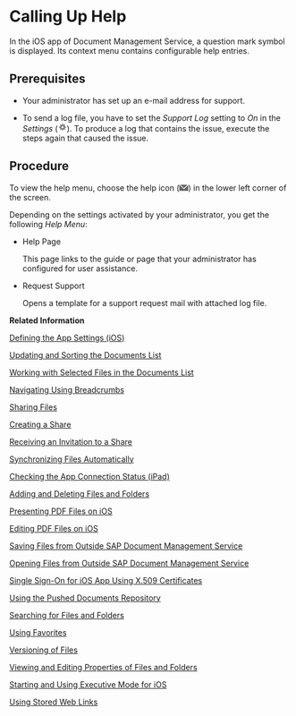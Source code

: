<!-- loio0a079a9fc0d84635be9018023d074c24 -->

# Calling Up Help

In the iOS app of Document Management Service, a question mark symbol is displayed. Its context menu contains configurable help entries.



## Prerequisites

-   Your administrator has set up an e-mail address for support.

-   To send a log file, you have to set the *Support Log* setting to *On* in the *Settings* \(![](images/App_Settings_Icon_c953bac.png)\). To produce a log that contains the issue, execute the steps again that caused the issue.




## Procedure

To view the help menu, choose the help icon \(![](images/iOS_Icon_Mail_Inverted_e3cc734.png)\) in the lower left corner of the screen.

Depending on the settings activated by your administrator, you get the following *Help Menu*:

-   Help Page

    This page links to the guide or page that your administrator has configured for user assistance.

-   Request Support

    Opens a template for a support request mail with attached log file.


**Related Information**  


[Defining the App Settings \(iOS\)](defining-the-app-settings-ios-8ea949d.md "You can define global settings in your mobile app. The options available to you depend on company policy and the settings that your administrator has preselected.")

[Updating and Sorting the Documents List](updating-and-sorting-the-documents-list-69ed225.md "The Document Management Service app refreshes the list of documents whenever you navigate to a folder.")

[Working with Selected Files in the Documents List](working-with-selected-files-in-the-documents-list-809e18a.md "The documents list displays a list of files and subfolders when you access any folder in SAP Document Management Service.")

[Navigating Using Breadcrumbs](navigating-using-breadcrumbs-66bff8e.md "In the SAP Document Management Service iOS client you can switch easily to parent folders of the current folder.")

[Sharing Files](sharing-files-3907e7c.md "You can share files with colleagues and business partners by creating a link to a share containing the files you want to share. You can distribute the link by e-mail, instant messaging, or social networks, wherever you want.")

[Creating a Share](creating-a-share-a7e4209.md "You can create an empty share in Collaboration of the iOS app.")

[Receiving an Invitation to a Share](receiving-an-invitation-to-a-share-23338a4.md "In SAP Document CenterSAP Mobile Documents, share administrators can invite other users to become share members.")

[Synchronizing Files Automatically](synchronizing-files-automatically-c5c68c5.md "The mobile apps of SAP Document CenterSAP Mobile Documents can keep your files up to date on your device, even if you do not access the files. In addition, the files are still available when you are offline and have no network access.")

[Checking the App Connection Status \(iPad\)](checking-the-app-connection-status-ipad-d2e3a48.md "On the iPad, the connection status of the SAP Document Management Service app is displayed for quick reference.")

[Adding and Deleting Files and Folders](adding-and-deleting-files-and-folders-1365ee1.md "In the SAP Document Management Service mobile app, you can add and delete files and folders.")

[Presenting PDF Files on iOS](presenting-pdf-files-on-ios-86a70b5.md "With the iOS apps of SAP Document CenterSAP Mobile Documents, you can present PDF files using an external display.")

[Editing PDF Files on iOS](editing-pdf-files-on-ios-7f9ee7f.md "In the SAP Document CenterSAP Mobile Documents iOS client you can easily annotate PDF files or fill in PDF forms. However, you can only work on editable PDFs and cannot change the text of the PDF itself.")

[Saving Files from Outside SAP Document Management Service](saving-files-from-outside-sap-document-management-service-35bba2b.md "In the SAP Document Management Service mobile app you can save files from other applications.")

[Opening Files from Outside SAP Document Management Service](opening-files-from-outside-sap-document-management-service-229039c.md "On iOS devices, you can access files that are stored in SAP Document Management Service from other applications that support Apple's Document Provider extension.")

[Single Sign-On for iOS App Using X.509 Certificates](single-sign-on-for-ios-app-using-x-509-certificates-e49e4b1.md "You can configure your iPad or iPhone SAP Document CenterSAP Mobile Documents app with a certificate for logging on without a user name and password.")

[Using the Pushed Documents Repository](using-the-pushed-documents-repository-b50785e.md "The Pushed Documents repository of SAP Document CenterSAP Mobile Documents gives an overview of all pushed documents that are automatically downloaded to your device.")

[Searching for Files and Folders](searching-for-files-and-folders-dcab658.md "The SAP Document Management Service mobile app enables you to search offline and online for files and folders in any repository and browse the search results quickly and easily.")

[Using Favorites](using-favorites-8c5a10c.md "To quickly access specific files or folders, you can add links to these items and store them in the Favorites folder.")

[Versioning of Files](versioning-of-files-bf2c605.md)

[Viewing and Editing Properties of Files and Folders](viewing-and-editing-properties-of-files-and-folders-d161100.md "In the SAP Document Management Service mobile app you can view the properties of a file or a folder and edit some of these properties.")

[Starting and Using Executive Mode for iOS](starting-and-using-executive-mode-for-ios-b206afc.md "The executive mode of the SAP Document CenterSAP Mobile Documents iOS app is a clear, minimized user interface for viewing shared content.")

[Using Stored Web Links](using-stored-web-links-0943d86.md "You can open stored Web links on your iOS device.")

